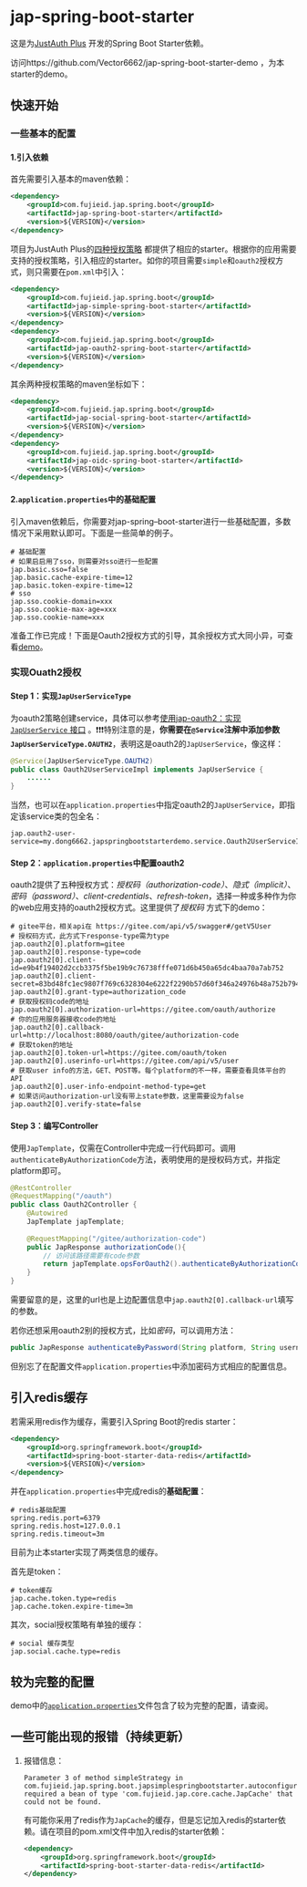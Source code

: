 # jap-spring-boot-starter

这是为[JustAuth Plus](https://justauth.plus/) 开发的Spring Boot Starter依赖。

访问https://github.com/Vector6662/jap-spring-boot-starter-demo ，为本starter的demo。

## 快速开始

### 一些基本的配置

#### 1.引入依赖

首先需要引入基本的maven依赖：

```xml
<dependency>
    <groupId>com.fujieid.jap.spring.boot</groupId>
    <artifactId>jap-spring-boot-starter</artifactId>
    <version>${VERSION}</version>
</dependency>
```

项目为JustAuth Plus的[四种授权策略](https://justauth.plus/quickstart/) 都提供了相应的starter。根据你的应用需要支持的授权策略，引入相应的starter。如你的项目需要`simple`和`oauth2`授权方式，则只需要在`pom.xml`中引入：

```xml
<dependency>
    <groupId>com.fujieid.jap.spring.boot</groupId>
    <artifactId>jap-simple-spring-boot-starter</artifactId>
    <version>${VERSION}</version>
</dependency>
<dependency>
    <groupId>com.fujieid.jap.spring.boot</groupId>
    <artifactId>jap-oauth2-spring-boot-starter</artifactId>
    <version>${VERSION}</version>
</dependency>
```

其余两种授权策略的maven坐标如下：

```xml
<dependency>
    <groupId>com.fujieid.jap.spring.boot</groupId>
    <artifactId>jap-social-spring-boot-starter</artifactId>
    <version>${VERSION}</version>
</dependency>
<dependency>
    <groupId>com.fujieid.jap.spring.boot</groupId>
    <artifactId>jap-oidc-spring-boot-starter</artifactId>
    <version>${VERSION}</version>
</dependency>
```

#### 2.`application.properties`中的基础配置

引入maven依赖后，你需要对jap-spring–boot-starter进行一些基础配置，多数情况下采用默认即可。下面是一些简单的例子。

```properties
# 基础配置
# 如果启启用了sso，则需要对sso进行一些配置
jap.basic.sso=false
jap.basic.cache-expire-time=12
jap.basic.token-expire-time=12
# sso
jap.sso.cookie-domain=xxx
jap.sso.cookie-max-age=xxx
jap.sso.cookie-name=xxx
```



准备工作已完成！下面是Oauth2授权方式的引导，其余授权方式大同小异，可查看[demo](https://github.com/Vector6662/jap-spring-boot-starter-demo)。

### 实现Ouath2授权

#### Step 1：实现`JapUserServiceType`

为oauth2策略创建service，具体可以参考[使用jap-oauth2：实现 `JapUserService` 接口](https://justauth.plus/quickstart/jap-oauth2/#%E5%AE%9E%E7%8E%B0-japuserservice-%E6%8E%A5%E5%8F%A3) 。❗❗❗特别注意的是，**你需要在`@Service`注解中添加参数`JapUserServiceType.OAUTH2`**，表明这是oauth2的`JapUserService`，像这样：

```java
@Service(JapUserServiceType.OAUTH2)
public class Oauth2UserServiceImpl implements JapUserService {
	......
}
```

当然，也可以在`application.properties`中指定oauth2的`JapUserService`，即指定该service类的包全名：

```properties
jap.oauth2-user-service=my.dong6662.japspringbootstarterdemo.service.Oauth2UserServiceImpl
```

#### Step 2：`application.properties`中配置oauth2

oauth2提供了五种授权方式：*授权码（authorization-code）*、*隐式（implicit）*、*密码（password）*、*client-credentials*、*refresh-token*，选择一种或多种作为你的web应用支持的oauth2授权方式。这里提供了*授权码* 方式下的demo：

```properties
# gitee平台，相关api在 https://gitee.com/api/v5/swagger#/getV5User
# 授权码方式，此方式下response-type需为type
jap.oauth2[0].platform=gitee
jap.oauth2[0].response-type=code
jap.oauth2[0].client-id=e9b4f19402d2ccb3375f5be19b9c76738fffe071d6b450a65dc4baa70a7ab752
jap.oauth2[0].client-secret=83bd48fc1ec9807f769c6328304e6222f2290b57d60f346a24976b48a752b794
jap.oauth2[0].grant-type=authorization_code
# 获取授权码code的地址
jap.oauth2[0].authorization-url=https://gitee.com/oauth/authorize
# 你的应用服务器接收code的地址
jap.oauth2[0].callback-url=http://localhost:8080/oauth/gitee/authorization-code
# 获取token的地址
jap.oauth2[0].token-url=https://gitee.com/oauth/token
jap.oauth2[0].userinfo-url=https://gitee.com/api/v5/user
# 获取user info的方法，GET、POST等。每个platform的不一样，需要查看具体平台的API
jap.oauth2[0].user-info-endpoint-method-type=get
# 如果访问authorization-url没有带上state参数，这里需要设为false
jap.oauth2[0].verify-state=false
```

#### Step 3：编写Controller

使用`JapTemplate`，仅需在Controller中完成一行代码即可。调用`authenticateByAuthorizationCode`方法，表明使用的是授权码方式，并指定platform即可。

```java
@RestController
@RequestMapping("/oauth")
public class Oauth2Controller {
    @Autowired
    JapTemplate japTemplate;
    
    @RequestMapping("/gitee/authorization-code")
    public JapResponse authorizationCode(){
        // 访问该路径需要有code参数
        return japTemplate.opsForOauth2().authenticateByAuthorizationCode("gitee");
    }
}
```

需要留意的是，这里的url也是上边配置信息中`jap.oauth2[0].callback-url`填写的参数。

若你还想采用oauth2别的授权方式，比如*密码*，可以调用方法：

```java
public JapResponse authenticateByPassword(String platform, String username, String password);
```

但别忘了在配置文件`application.properties`中添加密码方式相应的配置信息。

## 引入redis缓存

若需采用redis作为缓存，需要引入Spring Boot的redis starter：

```xml
<dependency>
    <groupId>org.springframework.boot</groupId>
    <artifactId>spring-boot-starter-data-redis</artifactId>
    <version>${VERSION}</version>
</dependency>
```

并在`application.properties`中完成redis的**基础配置**：

```properties
# redis基础配置
spring.redis.port=6379
spring.redis.host=127.0.0.1
spring.redis.timeout=3m
```

目前为止本starter实现了两类信息的缓存。

首先是token：

```properties
# token缓存
jap.cache.token.type=redis
jap.cache.token.expire-time=3m
```

其次，social授权策略有单独的缓存：

```properties
# social 缓存类型
jap.social.cache.type=redis
```

## 较为完整的配置

demo中的[`application.properties`](https://github.com/Vector6662/jap-spring-boot-starter-demo/blob/master/src/main/resources/application.properties)文件包含了较为完整的配置，请查阅。



## 一些可能出现的报错（持续更新）

1. 报错信息：

   ```
   Parameter 3 of method simpleStrategy in com.fujieid.jap.spring.boot.japsimplespringbootstarter.autoconfigure.SimpleAutoConfiguration required a bean of type 'com.fujieid.jap.core.cache.JapCache' that could not be found.
   ```

   有可能你采用了redis作为`JapCache`的缓存，但是忘记加入redis的starter依赖。请在项目的pom.xml文件中加入redis的starter依赖：

   ```xml
   <dependency>
       <groupId>org.springframework.boot</groupId>
       <artifactId>spring-boot-starter-data-redis</artifactId>
   </dependency>
   ```

   